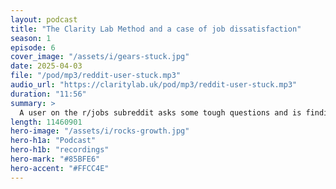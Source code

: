 ```yaml
---
layout: podcast
title: "The Clarity Lab Method and a case of job dissatisfaction"
season: 1
episode: 6
cover_image: "/assets/i/gears-stuck.jpg"
date: 2025-04-03
file: "/pod/mp3/reddit-user-stuck.mp3"
audio_url: "https://claritylab.uk/pod/mp3/reddit-user-stuck.mp3"
duration: "11:56"
summary: >
  A user on the r/jobs subreddit asks some tough questions and is finding it hard to know whether or not to quit their job. The ML voices consider how Clarity Lab methods might be helpful in this situation.
length: 11460901
hero-image: "/assets/i/rocks-growth.jpg"
hero-h1a: "Podcast"
hero-h1b: "recordings"
hero-mark: "#85BFE6"
hero-accent: "#FFCC4E"
---
```


<!-- ffmpeg -i reddit-user-stuck.wav -ac 2 -b:a 128k -ar 44100 output.mp3 -->

